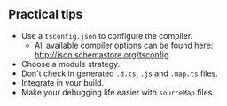 ## Practical tips

- Use a `tsconfig.json` to configure the compiler.
    - All available compiler options can be found here: http://json.schemastore.org/tsconfig.
- Choose a module strategy.
- Don't check in generated `.d.ts`, `.js` and `.map.ts` files.
- Integrate in your build.
- Make your debugging life easier with `sourceMap` files.